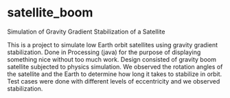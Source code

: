 # satellite_boom
Simulation of Gravity Gradient Stabilization of a Satellite 

This is a project to simulate low Earth orbit satellites using gravity gradient stabilization. Done in Processing (java) for the purpose of displaying something nice without too much work. Design consisted of gravity boom satellite subjected to physics simulation. We observed the rotation angles of the satellite and the Earth to determine how long it takes to stabilize in orbit. Test cases were done with different levels of eccentricity and we observed stabilization. 
